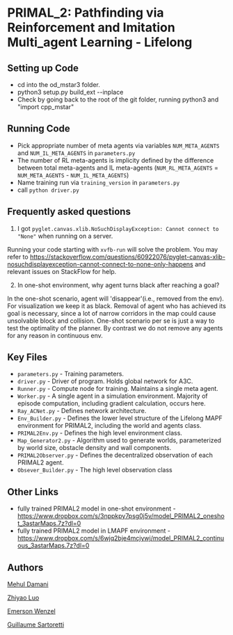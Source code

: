 # PRIMAL_2: Pathfinding via Reinforcement and Imitation Multi_agent Learning - Lifelong

## Setting up Code
- cd into the od_mstar3 folder.
- python3 setup.py build_ext --inplace
- Check by going back to the root of the git folder, running python3 and "import cpp_mstar"


## Running Code
- Pick appropriate number of meta agents via variables `NUM_META_AGENTS` and `NUM_IL_META_AGENTS` in `parameters.py`
- The number of RL meta-agents is implicity defined by the difference between total meta-agents and IL meta-agents (`NUM_RL_META_AGENTS` = `NUM_META_AGENTS` - `NUM_IL_META_AGENTS`)
- Name training run via `training_version` in `parameters.py`
- call `python driver.py`


## Frequently asked questions
1. I got `pyglet.canvas.xlib.NoSuchDisplayException: Cannot connect to "None"` when running on a server.

Running your code starting with `xvfb-run` will solve the problem. You may refer to https://stackoverflow.com/questions/60922076/pyglet-canvas-xlib-nosuchdisplayexception-cannot-connect-to-none-only-happens and relevant issues on StackFlow for help.

2. In one-shot environment, why agent turns black after reaching a goal?

In the one-shot scenario, agent will 'disappear'(i.e., removed from the env). For visualization we keep it as black. Removal of agent who has achieved its goal is necessary, since a lot of narrow corridors in the map could cause unsolvable block and collision. One-shot scenario per se is just a way to test the optimality of the planner. By contrast we do not remove any agents for any reason in continuous env.

## Key Files
- `parameters.py` - Training parameters.
- `driver.py` - Driver of program. Holds global network for A3C.
- `Runner.py` - Compute node for training. Maintains a single meta agent.
- `Worker.py` - A single agent in a simulation environment. Majority of episode computation, including gradient calculation, occurs here.
- `Ray_ACNet.py` - Defines network architecture.
- `Env_Builder.py` - Defines the lower level structure of the Lifelong MAPF environment for PRIMAL2, including the world and agents class.
- `PRIMAL2Env.py` - Defines the high level environment class. 
- `Map_Generator2.py` - Algorithm used to generate worlds, parameterized by world size, obstacle density and wall components.
- `PRIMAL2Observer.py` - Defines the decentralized observation of each PRIMAL2 agent.
- `Obsever_Builder.py` - The high level observation class


## Other Links
- fully trained PRIMAL2 model in one-shot environment -  https://www.dropbox.com/s/3nppkpy7psg0j5v/model_PRIMAL2_oneshot_3astarMaps.7z?dl=0
- fully trained PRIMAL2 model in LMAPF environment - https://www.dropbox.com/s/6wjq2bje4mcjywj/model_PRIMAL2_continuous_3astarMaps.7z?dl=0


## Authors

[Mehul Damani](damanimehul24@gmail.com)

[Zhiyao Luo](luozhiyao933@126.com)

[Emerson Wenzel](emersonwenzel@gmail.com)

[Guillaume Sartoretti](guillaume.sartoretti@gmail.com)
